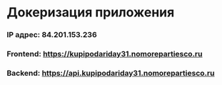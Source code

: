 # Докеризация приложения

### IP адрес: 84.201.153.236

### Frontend: https://kupipodariday31.nomorepartiesco.ru

### Backend: https://api.kupipodariday31.nomorepartiesco.ru
